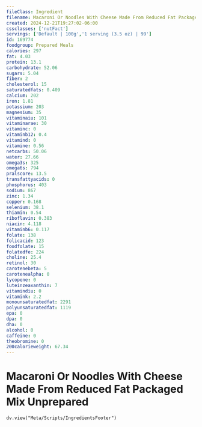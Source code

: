 ```yaml
---
fileClass: Ingredient
filename: Macaroni Or Noodles With Cheese Made From Reduced Fat Packaged Mix Unprepared
created: 2024-12-21T19:27:02-06:00
cssclasses: ['nutFact']
servings: ['Default | 100g','1 serving (3.5 oz) | 99']
id: 169774
foodgroup: Prepared Meals
calories: 297
fat: 4.03
protein: 13.1
carbohydrate: 52.06
sugars: 5.04
fiber: 2
cholesterol: 15
saturatedfats: 0.409
calcium: 202
iron: 1.81
potassium: 203
magnesium: 35
vitaminaiu: 101
vitaminarae: 30
vitaminc: 0
vitaminb12: 0.4
vitamind: 0
vitamine: 0.56
netcarbs: 50.06
water: 27.66
omega3s: 325
omega6s: 794
pralscore: 13.5
transfattyacids: 0
phosphorus: 403
sodium: 867
zinc: 1.34
copper: 0.168
selenium: 38.1
thiamin: 0.54
riboflavin: 0.383
niacin: 4.118
vitaminb6: 0.117
folate: 138
folicacid: 123
foodfolate: 15
folatedfe: 224
choline: 25.4
retinol: 30
carotenebeta: 5
carotenealpha: 0
lycopene: 0
luteinzeaxanthin: 7
vitamindiu: 0
vitamink: 2.2
monounsaturatedfat: 2291
polyunsaturatedfat: 1119
epa: 0
dpa: 0
dha: 0
alcohol: 0
caffeine: 0
theobromine: 0
200calorieweight: 67.34
---
```


# Macaroni Or Noodles With Cheese Made From Reduced Fat Packaged Mix Unprepared

```dataviewjs
dv.view("Meta/Scripts/IngredientsFooter")
```